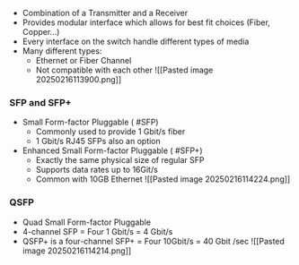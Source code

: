 - Combination of a Transmitter and a Receiver
- Provides modular interface which allows for best fit choices (Fiber, Copper...)
- Every interface on the switch handle different types of media
- Many different types:
	- Ethernet or Fiber Channel
	- Not compatible with each other
	![[Pasted image 20250216113900.png]]
### SFP and SFP+
- Small Form-factor Pluggable ( #SFP)
	- Commonly used to provide 1 Gbit/s fiber
	- 1 Gbit/s RJ45 SFPs also an option
- Enhanced Small Form-factor Pluggable ( #SFP+)
	- Exactly the same physical size of regular SFP
	- Supports data rates up to 16Git/s
	- Common with 10GB Ethernet
	![[Pasted image 20250216114224.png]]

### QSFP
- Quad Small Form-factor Pluggable
- 4-channel SFP = Four 1 Gbit/s = 4 Gbit/s
- QSFP+ is a four-channel SFP+ = Four 10Gbit/s = 40 Gbit /sec
![[Pasted image 20250216114214.png]]
